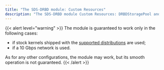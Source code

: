 ```yaml
---
title: "The SDS-DRBD module: Custom Resources"
description: "The SDS-DRBD module Custom Resources: DRBDStoragePool and DRBDStorageClass."
---
```


{{< alert level="warning" >}}
The module is guaranteed to work only in the following cases:
- if stock kernels shipped with the [supported distributions](https://deckhouse.io/documentation/v1/supported_versions.html#linux) are used;
- if a 10 Gbps network is used.

As for any other configurations, the module may work, but its smooth operation is not guaranteed.
{{< /alert >}}
